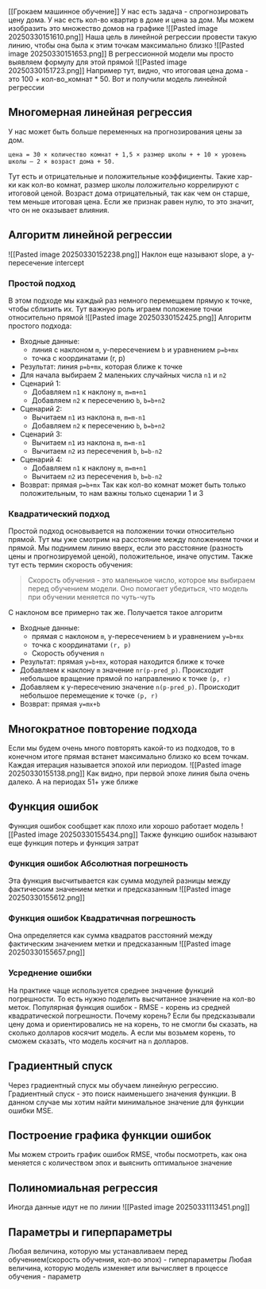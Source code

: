 [[Грокаем машинное обучение]]
У нас есть задача - спрогнозировать цену дома. У нас есть кол-во квартир в доме и цена за дом. Мы можем изобразить это множество домов на графике
![[Pasted image 20250330151610.png]]
Наша цель в линейной регрессии провести такую линию, чтобы она была к этим точкам максимально близко
![[Pasted image 20250330151653.png]]
В регрессионной модели мы просто выявляем формулу для этой прямой
![[Pasted image 20250330151723.png]]
Например тут, видно, что итоговая цена дома - это 100 + кол-во_комнат * 50. Вот и получили модель линейной регрессии
## Многомерная линейная регрессия
У нас может быть больше переменных на прогнозирования цены за дом. 
```
цена = 30 × количество комнат + 1,5 × размер школы + + 10 × уровень школы – 2 × возраст дома + 50.
```
Тут есть и отрицательные и положительные коэффициенты. Такие хар-ки как кол-во комнат, размер школы *положительно* коррелируют с итоговой ценой. Возраст дома отрицательный, так как чем он старше, тем меньше итоговая цена. Если же признак равен нулю, то это значит, что он не оказывает влияния.
## Алгоритм линейной регрессии
![[Pasted image 20250330152238.png]]
Наклон еще называют slope, а y-пересечение intercept
### Простой подход
В этом подходе мы каждый раз немного перемещаем прямую к точке, чтобы сблизить их. Тут важную роль играем положение точки относительно прямой
![[Pasted image 20250330152425.png]]
Алгоритм простого подхода:
- Входные данные:
	-  линия с наклоном `m`, y-пересечением `b` и уравнением `p=b+mx`
	-  точка с координатами (r, p)
- Результат: линия `p=b+mx`, которая ближе к точке
- Для начала выбираем 2 маленьких случайных числа `n1` и `n2`
- Сценарий 1: 
	- Добавляем `n1` к наклону `m`, `m=m+n1`
	- Добавляем `n2` к пересечению `b`, `b=b+n2`
- Сценарий 2:
	-  Вычитаем `n1` из наклона `m`, `m=m-n1`
	-  Добавляем `n2` к пересечению `b`, `b=b+n2`
- Сценарий 3:
	-  Вычитаем `n1` из наклона `m`, `m=m-n1`
	-  Вычитаем `n2` из пересечения `b`, `b=b-n2`
- Сценарий 4:
	- Добавляем `n1` к наклону `m`, `m=m+n1`
	- Вычитаем `n2` из пересечения `b`, `b=b-n2`
- Возврат: прямая `p=b+mx`
Так как кол-во комнат может быть только положительным, то нам важны только сценарии 1 и 3
### Квадратический подход
Простой  подход основывается на положении точки относительно прямой. Тут мы уже смотрим на расстояние между положением точки и прямой. Мы поднимем линию вверх, если это расстояние (разность цены и прогнозируемой ценой), положительное, иначе опустим. 
Также тут есть термин скорость обучения:
> Скорость обучения - это маленькое число, которое мы выбираем перед обучением модели. Оно помогает убедиться, что модель при обучении меняется по чуть-чуть

С наклоном все примерно так же.
Получается такое алгоритм
- Входные данные:
	- прямая с наклоном `m`, y-пересечением `b` и уравнением `y=b+mx`
	- точка с координатами `(r, p)`
	- Скорость обучения `n`
- Результат: прямая `y=b+mx`, которая находится ближе к точке
- Добавляем к наклону `m` значение `nr(p-pred_p)`. Происходит небольшое вращение прямой по направлению к точке `(p, r)`
- Добавляем к y-пересечению значение `n(p-pred_p)`. Происходит небольшое перемещение к точке `(p, r)`
- Возврат: прямая `y=mx+b`
## Многократное повторение подхода
Если мы будем очень много повторять какой-то из подходов, то в конечном итоге прямая встанет максимально близко ко всем точкам. Каждая итерация называется эпохой или периодом.
![[Pasted image 20250330155138.png]]
Как видно, при первой эпохе линия была очень далеко. А на периодах 51+ уже ближе
## Функция ошибок
Функция ошибок сообщает как плохо или хорошо работает модель
![[Pasted image 20250330155434.png]]
Также функцию ошибок называют еще функция потерь и функция затрат
### Функция ошибок Абсолютная погрешность
Эта функция высчитывается как сумма модулей разницы между фактическим значением метки и предсказанным
![[Pasted image 20250330155612.png]]
### Функция ошибок Квадратичная погрешность
Она определяется как сумма квадратов расстояний между фактическим значением метки и предсказанным
![[Pasted image 20250330155657.png]]
### Усреднение ошибки
На практике чаще используется среднее значение функций погрешности. То есть нужно поделить высчитанное значение на кол-во меток. 
Популярная функция ошибок - RMSE - корень из средней квадратической погрешности. Почему корень? Если бы предсказывали цену дома и ориентировались не на корень, то не смогли бы сказать, на сколько долларов косячит модель. А если мы возьмем корень, то сможем сказать, что модель косячит на `n` долларов.
## Градиентный спуск
Через градиентный спуск мы обучаем линейную регрессию. Градиентный спуск - это поиск наименьшего значения функции. В данном случае мы хотим найти минимальное значение для функции ошибки MSE. 
## Построение графика функции ошибок
Мы можем строить график ошибок RMSE, чтобы посмотреть, как она меняется с количеством эпох и выяснить оптимальное значение
## Полиномиальная регрессия
Иногда данные идут не по линии
![[Pasted image 20250331113451.png]]
## Параметры и гиперпараметры
Любая величина, которую мы устанавливаем перед обучением(скорость обучения, кол-во эпох) - гиперпараметры
Любая величина, которую модель изменяет или вычисляет в процессе обучения - параметр
